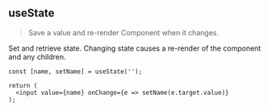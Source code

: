 ﻿## useState

> Save a value and re-render Component when it changes.

Set and retrieve state. Changing state causes a re-render of the component and any children.

    const [name, setName] = useState('');
    
    return (
      <input value={name} onChange={e => setName(e.target.value)}
    );


